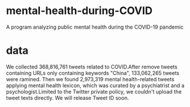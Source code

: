 # mental-health-during-COVID
A program analyzing public mental health during the COVID-19 pandemic
# data
We collected 368,816,761 tweets related to COVID.After remove tweets containing URLs only containing keywords "China", 133,062,265 tweets were ramined. Then we found 2,973,319 mental health-related tweets applying mental health lexicon, which was curated by a psychiatrist and a psychologist.Limited to the Twitter private policy, we couldn't upload the tweet texts directly. We will release Tweet ID soon.
